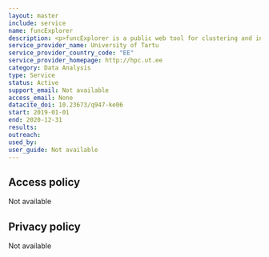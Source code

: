 ```yaml
---
layout: master
include: service
name: funcExplorer
description: <p>funcExplorer is a public web tool for clustering and interpreting gene expression data.</p> <p>The tool is designed to extract the most significant biological features of a dataset that a user can choose from our publicly available data selection or upload him/herself.</p>
service_provider_name: University of Tartu
service_provider_country_code: "EE"
service_provider_homepage: http://hpc.ut.ee
category: Data Analysis
type: Service
status: Active
support_email: Not available
access_email: None
datacite_doi: 10.23673/q947-ke06
start: 2019-01-01
end: 2020-12-31
results:
outreach:
used_by: 
user_guide: Not available
---
```



## Access policy
Not available

## Privacy policy
Not available
